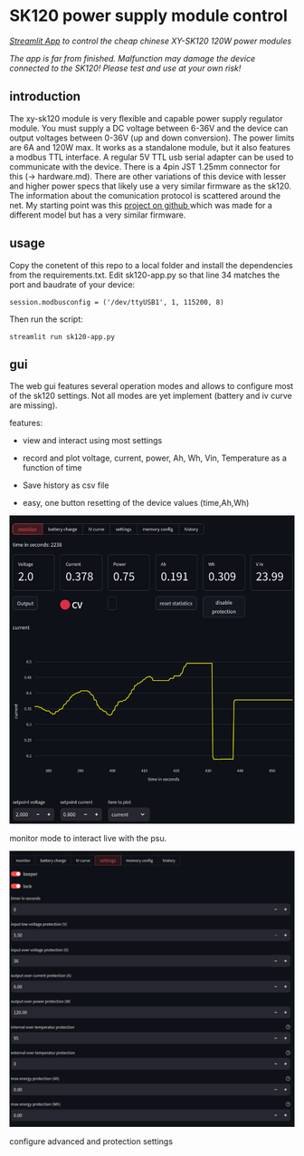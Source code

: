 # SK120 power supply module control

*[Streamlit App](https://streamlit.io/) to control the cheap chinese XY-SK120 120W power modules*

*The app is far from finished. Malfunction may damage the device connected to the SK120! Please test and use at your own risk!*

## introduction

The xy-sk120 module is very flexible and capable power supply regulator module. You must supply a DC voltage between 6-36V and the device can output voltages between 0-36V (up and down conversion). The power limits are 6A and 120W max.  It works as a standalone module, but it also features a modbus TTL interface. A regular 5V TTL usb serial adapter can be used to communicate with the device. There is a 4pin JST 1.25mm connector for this (-> hardware.md). There are other variations of this device with lesser and higher power specs that likely use a very similar firmware as the sk120. The information about the comunication protocol is scattered around the net. My starting point was this [project on github ](https://github.com/lambcutlet/DPS5005_pyGUI) which was made for a different model but has a very similar firmware.



## usage

Copy the conetent of this repo to a local folder and install the dependencies from the requirements.txt. Edit sk120-app.py so that line 34 matches the port and baudrate of your device:

```
session.modbusconfig = ('/dev/ttyUSB1', 1, 115200, 8)    
```

Then run the script:

```
streamlit run sk120-app.py
```



## gui

The web gui features several operation modes and allows to configure most of the sk120 settings. Not all modes are yet implement (battery and iv curve are missing). 

features:

- view and interact using most settings

- record and plot voltage, current, power, Ah, Wh, Vin, Temperature as a function of time

- Save history as csv file

- easy, one button resetting of the device values (time,Ah,Wh)

![main.png](media/90356b8242fcdfa3d36819bcddf2cff39486a473.png)

monitor mode to interact live with the psu. 

![](media/2025-02-19-15-56-53-image.png)

configure  advanced and protection settings
